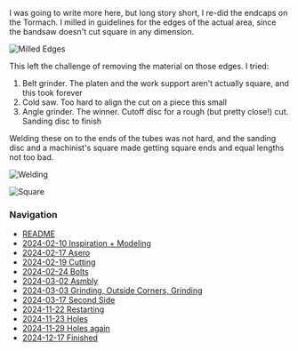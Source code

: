 I was going to write more here, but long story short, I re-did the endcaps on the Tormach. I milled in guidelines for the edges of the actual area, since the bandsaw doesn't cut square in any dimension.

![Milled Edges](https://live.staticflickr.com/65535/54175834227_4a5a30d826_4k.jpg)

This left the challenge of removing the material on those edges. I tried:
1. Belt grinder. The platen and the work support aren't actually square, and this took forever
2. Cold saw. Too hard to align the cut on a piece this small
3. Angle grinder. The winner. Cutoff disc for a rough (but pretty close!) cut. Sanding disc to finish

Welding these on to the ends of the tubes was not hard, and the sanding disc and a machinist's square made getting square ends and equal lengths not too bad.

![Welding](https://live.staticflickr.com/65535/54176997873_5e97b5ac3e_4k.jpg)

![Square](https://live.staticflickr.com/65535/54177023934_1f5bc67aee_4k.jpg)
### Navigation
* [README](README.md)
* [2024-02-10 Inspiration + Modeling](2024-02-10%20Inspiration%20+%20Modeling.md)
* [2024-02-17 Asero](2024-02-17%20Asero.md)
* [2024-02-19 Cutting](2024-02-19%20Cutting.md)
* [2024-02-24 Bolts](2024-02-24%20Bolts.md)
* [2024-03-02 Asmbly](2024-03-02%20Asmbly.md)
* [2024-03-03 Grinding, Outside Corners, Grinding](2024-03-03%20Grinding,%20Outside%20Corners,%20Grinding.md)
* [2024-03-17 Second Side](2024-03-17%20Second%20Side.md)
* [2024-11-22 Restarting](2024-11-22%20Restarting.md)
* [2024-11-23 Holes](2024-11-23%20Holes.md)
* [2024-11-29 Holes again](2024-11-29%20Holes%20again.md)
* [2024-12-17 Finished](2024-12-17%20Finished.md)

